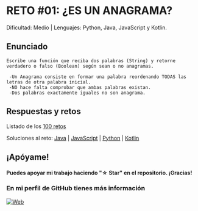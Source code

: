 
# RETO #01: ¿ES UN ANAGRAMA?
Dificultad: Medio | Lenguajes: Python, Java, JavaScript y Kotlin.

## Enunciado

```
Escribe una función que reciba dos palabras (String) y retorne verdadero o falso (Boolean) según sean o no anagramas.

 -Un Anagrama consiste en formar una palabra reordenando TODAS las letras de otra palabra inicial.
 -NO hace falta comprobar que ambas palabras existan.
 -Dos palabras exactamente iguales no son anagrama.

```

## Respuestas y retos
Listado de los [100 retos](/README.md)

Soluciones al reto: 
[Java](/RETOS/Reto01/Reto01.java) | 
[JavaScript](/RETOS/Reto01/Reto01.js) | 
[Python](/RETOS/Reto01/Reto01.py) |
[Kotlin](/RETOS/Reto01/Reto01.kt)


## ¡Apóyame! 
#### Puedes apoyar mi trabajo haciendo "☆ Star" en el repositorio. ¡Gracias!

### En mi perfil de GitHub tienes más información

[![Web](https://img.shields.io/badge/GitHub-breativo-14a1f0?style=for-the-badge&logo=github&logoColor=white&labelColor=101010)](https://github.com/breativo)